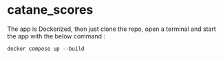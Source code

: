 # catane_scores

The app is Dockerized, then just clone the repo, open a terminal and start the app with the below command :

```docker compose up --build```
